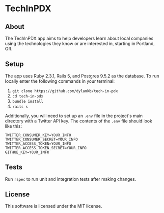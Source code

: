 # TechInPDX

## About

The TechInPDX app aims to help developers learn about local companies using the technologies they know or are interested in, starting in Portland, OR.

## Setup

The app uses Ruby 2.3.1, Rails 5, and Postgres 9.5.2 as the database. To run locally enter the following commands in your terminal:

1. `git clone https://github.com/dylankb/tech-in-pdx`
2. `cd tech-in-pdx`
3. `bundle install`
4. `rails s`

Additionally, you will need to set up an `.env` file in the project's main directory with a Twitter API key. The contents of the `.env` file should look like this:

```
TWITTER_CONSUMER_KEY=YOUR_INFO
TWITTER_CONSUMER_SECRET=YOUR_INFO
TWITTER_ACCESS_TOKEN=YOUR_INFO
TWITTER_ACCESS_TOKEN_SECRET=YOUR_INFO
GITHUB_KEY=YOUR_INFO
```

## Tests

Run `rspec` to run unit and integration tests after making changes.

## License

This software is licensed under the MIT license.
